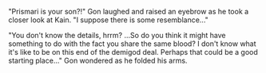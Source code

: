 "Prismari is your son?!" Gon laughed and raised an eyebrow as he took a closer look at Kain. "I suppose there is some resemblance..."

"You don't know the details, hrrm? ...So do you think it might have something to do with the fact you share the same blood? I don't know what it's like to be on this end of the demigod deal. Perhaps that could be a good starting place..." Gon wondered as he folded his arms.